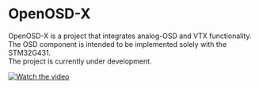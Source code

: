 # OpenOSD-X
OpenOSD-X is a project that integrates analog-OSD and VTX functionality.  
The OSD component is intended to be implemented solely with the STM32G431.  
The project is currently under development.   

[![Watch the video](https://img.youtube.com/vi/qtxvZqCt_oM/0.jpg)](https://www.youtube.com/watch?v=qtxvZqCt_oM)
